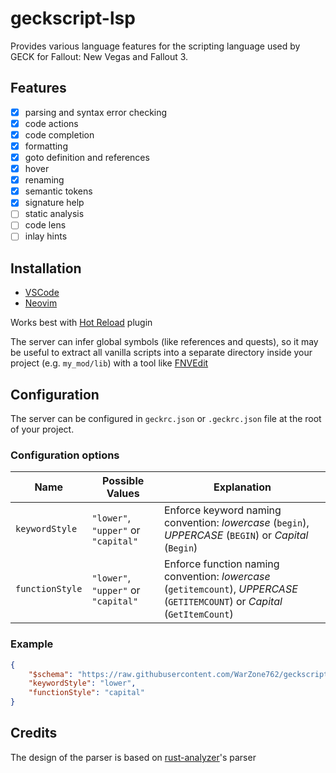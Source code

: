 # geckscript-lsp

Provides various language features for the scripting language used by GECK for Fallout: New Vegas and Fallout 3.

## Features

- [x] parsing and syntax error checking
- [x] code actions
- [x] code completion
- [x] formatting
- [x] goto definition and references
- [x] hover
- [x] renaming
- [x] semantic tokens
- [x] signature help
- [ ] static analysis
- [ ] code lens
- [ ] inlay hints

## Installation

- [VSCode](https://github.com/WarZone762/vscode-geckscript)
- [Neovim](https://github.com/WarZone762/geckscript.nvim)

Works best with [Hot Reload](https://www.nexusmods.com/newvegas/mods/70962) plugin

The server can infer global symbols (like references and quests), so it may be useful to extract
all vanilla scripts into a separate directory inside your project (e.g. `my_mod/lib`) with a tool
like [FNVEdit](https://www.nexusmods.com/newvegas/mods/34703)

## Configuration

The server can be configured in `geckrc.json` or `.geckrc.json` file at the root of your project.

### Configuration options

| Name            | Possible Values                     | Explanation                                                                                                                  |
| --------------- | ----------------------------------- | ---------------------------------------------------------------------------------------------------------------------------- |
| `keywordStyle`  | `"lower"`, `"upper"` or `"capital"` | Enforce keyword naming convention: *lowercase* (`begin`), *UPPERCASE* (`BEGIN`) or *Capital* (`Begin`)                       |
| `functionStyle` | `"lower"`, `"upper"` or `"capital"` | Enforce function naming convention: *lowercase* (`getitemcount`), *UPPERCASE* (`GETITEMCOUNT`) or *Capital* (`GetItemCount`) |

### Example

```json
{
    "$schema": "https://raw.githubusercontent.com/WarZone762/geckscript-lsp/dev/src/geckscript/config.schema.json",
    "keywordStyle": "lower",
    "functionStyle": "capital"
}
```

## Credits

The design of the parser is based on [rust-analyzer](https://rust-analyzer.github.io/)'s parser
